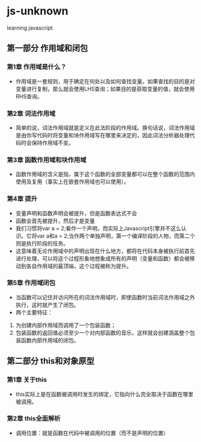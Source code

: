 # js-unknown
learning javascript

## 第一部分 作用域和闭包
### 第1章 作用域是什么？

- 作用域是一套规则，用于确定在何处以及如何查找变量。如果查找的目的是对变量进行复制，那么就会使用LHS查询；如果目的是获取变量的值，就会使用RHS查询。

### 第2章 词法作用域
- 简单的说，词法作用域就是定义在此法阶段的作用域。换句话说，词法作用域是由你写代码时将变量和块作用域写在哪里来决定的，因此词法分析器处理代码时会保持作用域不变。

### 第3章 函数作用域和块作用域
- 函数作用域的含义是指，属于这个函数的全部变量都可以在整个函数的范围内使用及复用（事实上在嵌套作用域也可以使用）。

### 第4章 提升
- 变量声明和函数声明会被提升，但是函数表达式不会
- 函数会首先被提升，然后才是变量
- 我们习惯将var a = 2;看作一个声明，而实际上Javascript引擎并不这么认识。它将var a和a = 2;当作两个单独声明，第一个编译阶段的人物，而第二个则是执行阶段的任务。
- 这意味着无论作用域中的声明出现在什么地方，都将在代码本身被执行前首先进行处理，可以将这个过程形象地想象成所有的声明（变量和函数）都会被移动到各自作用域的最顶端，这个过程被称为提升。

### 第5章 作用域闭包
- 当函数可以记住并访问所在的词法作用域时，即使函数时当前词法作用域之外执行，这时就产生了闭包。
- 两个主要特征：
1. 为创建内部作用域而调用了一个包装函数；
2. 包装函数的返回值必须至少一个对内部函数的音乐，这样就会创建涵盖整个包装函数内部作用域的闭包。

## 第二部分 this和对象原型
### 第1章 关于this
- this实际上是在函数被调用时发生的绑定，它指向什么完全取决于函数在哪里被调用。

### 第2章 this全面解析
- 调用位置：就是函数在代码中被调用的位置（而不是声明的位置）